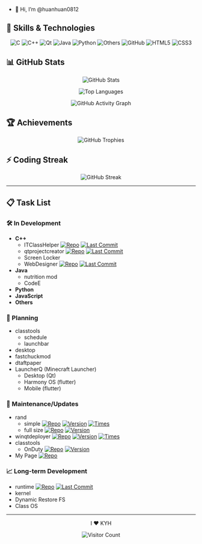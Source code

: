 - 👋 Hi, I’m @huanhuan0812

## 🚀 Skills & Technologies

<div align="center">

![C](https://img.shields.io/badge/C-A8B9CC?style=plastic&logo=c&logoColor=black)
![C++](https://img.shields.io/badge/C++-00599C?style=plastic&logo=c%2B%2B&logoColor=white)
![Qt](https://img.shields.io/badge/Qt-41CD52?style=plastic&logo=qt&logoColor=white)
![Java](https://img.shields.io/badge/Java-ED8B00?style=plastic&logo=openjdk&logoColor=white)
![Python](https://img.shields.io/badge/Python-3776AB?style=plastic&logo=python&logoColor=white)
![Others](https://img.shields.io/badge/Others-8A2BE2?style=plastic&logo=probot&logoColor=white)
![GitHub](https://img.shields.io/badge/GitHub-181717?style=plastic&logo=github&logoColor=white)
![HTML5](https://img.shields.io/badge/HTML5-E34F26?style=plastic&logo=html5&logoColor=white)
![CSS3](https://img.shields.io/badge/CSS3-1572B6?style=plastic&logo=css3&logoColor=white)

</div>

## 📊 GitHub Stats

<div align="center">

![GitHub Stats](https://github-readme-stats.vercel.app/api?username=huanhuan0812&show_icons=true&theme=default&hide_border=true&count_private=true&include_all_commits=true)

![Top Languages](https://github-readme-stats.vercel.app/api/top-langs/?username=huanhuan0812&layout=compact&theme=default&hide_border=true&langs_count=8)

![GitHub Activity Graph](https://github-readme-activity-graph.vercel.app/graph?username=huanhuan0812&theme=github-light&hide_border=true&area=true)

</div>

## 🏆 Achievements

<div align="center">

![GitHub Trophies](https://github-trophies.vercel.app/?username=huanhuan0812&theme=light&no-frame=true&row=1&column=4)

</div>

## ⚡ Coding Streak

<div align="center">

![GitHub Streak](https://streak-stats.demolab.com/?user=huanhuan0812&theme=light&hide_border=true&fire=DD2727&currStreakLabel=DD2727)

</div>

---

## 📋 Task List

### 🛠️ In Development
- **C++**
  - ITClassHelper
    [![Repo](https://img.shields.io/badge/Repository-181717?style=plastic&logo=github)](https://github.com/huanhuan0812/classtools)
    [![Last Commit](https://img.shields.io/github/last-commit/huanhuan0812/classtools?style=plastic&logo=git)](https://github.com/huanhuan0812/classtools/commits/main)
  - qtprojectcreator 
    [![Repo](https://img.shields.io/badge/Repository-181717?style=plastic&logo=github)](https://github.com/huanhuan0812/qtprojectcreator)
    [![Last Commit](https://img.shields.io/github/last-commit/huanhuan0812/qtprojectcreator?style=plastic&logo=git)](https://github.com/huanhuan0812/qtprojectcreator/commits/main)
  - Screen Locker
  - WebDesigner 
    [![Repo](https://img.shields.io/badge/Repository-181717?style=plastic&logo=github)](https://github.com/huanhuan0812/WebDesigner)
    [![Last Commit](https://img.shields.io/github/last-commit/huanhuan0812/WebDesigner?style=plastic&logo=git)](https://github.com/huanhuan0812/WebDesigner/commits/main)
- **Java**
  - nutrition mod
  - CodeE
- **Python**
- **JavaScript**
- **Others**

### 📝 Planning
- classtools
  - schedule
  - launchbar
- desktop
- fastchuckmod
- dtaftpaper
- LauncherQ (Minecraft Launcher)
  - Desktop (Qt)
  - Harmony OS (flutter)
  - Mobile (flutter)

### 🔧 Maintenance/Updates
- rand
  - simple 
    [![Repo](https://img.shields.io/badge/Repository-181717?style=plastic&logo=github)](https://github.com/huanhuan0812/rand-simple)
    [![Version](https://img.shields.io/badge/Version-v1.0-blue?style=plastic)](https://github.com/huanhuan0812/rand-simple/release)
 [![Times](https://img.shields.io/badge/commit-1-blue?style=plastic)](https://github.com/huanhuan0812/rand-simple)
  - full size
 [![Repo](https://img.shields.io/badge/Repository-181717?style=plastic&logo=github)](https://github.com/huanhuan0812/rand-full)
 [![Version](https://img.shields.io/badge/Version-v1.0-blue?style=plastic)](https://github.com/huanhuan0812/rand-full/release)
- winqtdeployer 
 [![Repo](https://img.shields.io/badge/Repository-181717?style=plastic&logo=github)](https://github.com/huanhuan0812/winqtdeployer)
  [![Version](https://img.shields.io/badge/Version-v1.2pre1-blue?style=plastic)](https://github.com/huanhuan0812/winqtdeployer/release/) [![Times](https://img.shields.io/badge/commit-1-blue?style=plastic)](https://github.com/huanhuan0812/winqtdeployer)
- classtools
  - OnDuty [![Repo](https://img.shields.io/badge/Repository-181717?style=plastic&logo=github)](https://github.com/huanhuan0812/onduty)  [![Version](https://img.shields.io/badge/Version-v0.1Unsupported-blue?style=plastic)](https://github.com/huanhuan0812/onduty/release)
- My Page  [![Repo](https://img.shields.io/badge/Repository-181717?style=plastic&logo=github)](https://github.com/huanhuan0812/huanhuan0812.github.io)

### 📈 Long-term Development
- runtime 
  [![Repo](https://img.shields.io/badge/Repository-181717?style=plastic&logo=github)](https://github.com/huanhuan0812/runtime1)
  [![Last Commit](https://img.shields.io/github-last-commit/huanhuan0812/runtime1?style=plastic&logo=git)](https://github.com/huanhuan0812/runtime1/commits/main)
- kernel
- Dynamic Restore FS
- Class OS

---

<div align="center">

I :heart: KYH

![Visitor Count](https://komarev.com/ghpvc/?username=huanhuan0812&style=plastic&color=blueviolet)

</div>
